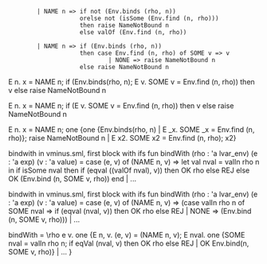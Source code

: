             | NAME n => if not (Env.binds (rho, n))
                        orelse not (isSome (Env.find (n, rho)))
                        then raise NameNotBound n 
                        else valOf (Env.find (n, rho))

            | NAME n => if (Env.binds (rho, n))
                        then case Env.find (n, rho) of SOME v => v 
                                | NONE => raise NameNotBound n
                        else raise NameNotBound n 

E n. x = NAME n; if (Env.binds(rho, n); E v. SOME v = Env.find (n, rho)) then v
                    else raise NameNotBound n

E n. x = NAME n; if (E v. SOME v = Env.find (n, rho)) then v
                    else raise NameNotBound n


E n. x = NAME n; one {one {Env.binds(rho, n) | E _x. SOME _x = Env.find (n, rho)}; raise NameNotBound n | E x2. SOME x2 = Env.find (n, rho); x2} 

bindwith in vminus.sml, first block with ifs
  fun bindWith (rho : 'a lvar_env) (e : 'a exp) (v : 'a value) = 
    case (e, v) of 
      (NAME n, v) => 
        let val nval = valIn rho n 
        in if isSome nval 
           then if (eqval ((valOf nval), v)) then OK rho else REJ
           else OK (Env.bind (n, SOME v, rho))
        end 
    | ... 

bindwith in vminus.sml, first block with ifs
  fun bindWith (rho : 'a lvar_env) (e : 'a exp) (v : 'a value) = 
    case (e, v) of 
      (NAME n, v) => 
        (case valIn rho n 
          of SOME nval => 
            if (eqval (nval, v)) then OK rho else REJ
          | NONE => (Env.bind (n, SOME v, rho)))
    | ... 
        
bindWith = \rho e v. 
  one {E n, v. (e, v) = (NAME n, v); 
       E nval. one {SOME nval = valIn rho n; 
                    if eqVal (nval, v) then OK rho else REJ
                    | OK Env.bind(n, SOME v, rho)}
    | ...
  }


